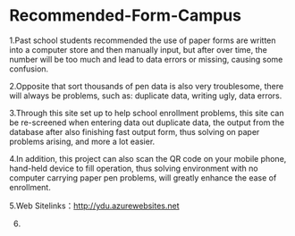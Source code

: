 # Recommended-Form-Campus
1.Past school students recommended the use of paper forms are written into a computer store and then manually input, but after over time, the number will be too much and lead to data errors or missing, causing some confusion.

2.Opposite that sort thousands of pen data is also very troublesome, there will always be problems, such as: duplicate data, writing ugly, data errors.

3.Through this site set up to help school enrollment problems, this site can be re-screened when entering data out duplicate data, the output from the database after also finishing fast output form, thus solving on paper problems arising, and more a lot easier.

4.In addition, this project can also scan the QR code on your mobile phone, hand-held device to fill operation, thus solving environment with no computer carrying paper pen problems, will greatly enhance the ease of enrollment.

5.Web Sitelinks：http://ydu.azurewebsites.net

6.
